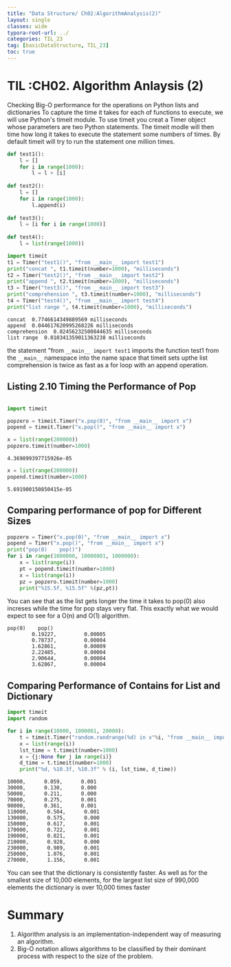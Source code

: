 ```yaml
---
title: "Data Structure/ Ch02:AlgorithmAnalysis(2)"
layout: single
classes: wide
typora-root-url: ../
categories: TIL_23
tag: [basicDataStructure, TIL_23]
toc: true
---
```


# TIL :CH02. Algorithm Anlaysis (2)

Checking Big-O performance for the operations on Python lists and dictionaries
To capture the time it takes for each of functions to execute, we will use Python's timeit module.
To use timeit you creat a Timer object whose parameters are two Python statements. The timeit modle will then time how long it takes to execute the statement some numbers of times. By default timeit will try to run the statement one million times. 


```python
def test1():
    l = []
    for i in range(1000):
        l = l + [i]
    
def test2():
    l = []
    for i in range(1000):
        l.append(i)
        
def test3():
    l = [i for i in range(1000)]
    
def test4():
    l = list(range(1000))
```


```python
import timeit
t1 = Timer("test1()", "from __main__ import test1")
print("concat ", t1.timeit(number=1000), "milliseconds")
t2 = Timer("test2()", "from __main__ import test2")
print("append ", t2.timeit(number=1000), "milliseconds")
t3 = Timer("test3()", "from __main__ import test3")
print("comprehension ", t3.timeit(number=1000), "milliseconds")
t4 = Timer("test4()", "from __main__ import test4")
print("list range ", t4.timeit(number=1000), "milliseconds")
```

    concat  0.7746614349889569 milliseconds
    append  0.044617620995268226 milliseconds
    comprehension  0.02456232500844635 milliseconds
    list range  0.010341359011363238 milliseconds

the statement "from `__main__ import test1` imports the function test1 from the `__main__` namespace into the name space that timeit sets upthe list comprehension is twice as fast as a for loop with an append operation.



## Listing 2.10 Timing the Performance of Pop

```python

import timeit

popzero = timeit.Timer("x.pop(0)", "from __main__ import x")
popend = timeit.Timer("x.pop()", "from __main__ import x")

x = list(range(200000))
popzero.timeit(number=1000)
```


    4.369899397715926e-05


```python
x = list(range(200000))
popend.timeit(number=1000)
```


    5.691900150850415e-05



## Comparing performance of pop for Different Sizes


```python
popzero = Timer("x.pop(0)", "from __main__ import x")
popend = Timer("x.pop()", "from __main__ import x")
print("pop(0)    pop()")
for i in range(1000000, 10000001, 1000000):
    x = list(range(i))
    pt = popend.timeit(number=1000)
    x = list(range(i))
    pz = popzero.timeit(number=1000)
    print("%15.5f, %15.5f" %(pz,pt))
```

You can see that as the list gets longer the time it takes to pop(0) also increses while the time for pop stays very flat.  This exactly what we would expect to see for a O(n) and O(1) algorithm.

    pop(0)    pop()
            0.19227,         0.00005
            0.78737,         0.00004
            1.62861,         0.00009
            2.22485,         0.00004
            2.90644,         0.00004
            3.62867,         0.00004



## Comparing Performance of Contains for List and Dictionary

```python
import timeit
import random

for i in range(10000, 1000001, 20000):
    t = timeit.Timer("random.randrange(%d) in x"%i, "from __main__ import random, x")
    x = list(range(i))
    lst_time = t.timeit(number=1000)
    x = {j:None for j in range(i)}
    d_time = t.timeit(number=1000)
    print("%d, %10.3f, %10.3f" % (i, lst_time, d_time))    
```

    10000,      0.059,      0.001
    30000,      0.130,      0.000
    50000,      0.211,      0.000
    70000,      0.275,      0.001
    90000,      0.361,      0.001
    110000,      0.504,      0.001
    130000,      0.575,      0.000
    150000,      0.617,      0.001
    170000,      0.722,      0.001
    190000,      0.821,      0.001
    210000,      0.928,      0.000
    230000,      0.989,      0.001
    250000,      1.076,      0.001
    270000,      1.156,      0.001

You can see that the dictionary is consistently faster. 
As well as for the smallest size of 10,000 elements, for the largest list size of 990,000 elements the dictionary is over 10,000 times faster





# Summary

1. Algorithm analysis is an implementation-independent way of measuring an algorithm.
2. Big-O notation allows algorithms to be classified by their dominant process with respect to the size of the problem.





